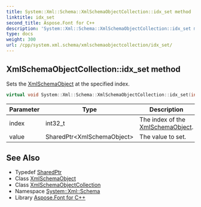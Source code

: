 ```yaml
---
title: System::Xml::Schema::XmlSchemaObjectCollection::idx_set method
linktitle: idx_set
second_title: Aspose.Font for C++
description: 'System::Xml::Schema::XmlSchemaObjectCollection::idx_set method. Sets the XmlSchemaObject at the specified index in C++.'
type: docs
weight: 300
url: /cpp/system.xml.schema/xmlschemaobjectcollection/idx_set/
---
```

## XmlSchemaObjectCollection::idx_set method


Sets the [XmlSchemaObject](../../xmlschemaobject/) at the specified index.

```cpp
virtual void System::Xml::Schema::XmlSchemaObjectCollection::idx_set(int32_t index, SharedPtr<XmlSchemaObject> value)
```


| Parameter | Type | Description |
| --- | --- | --- |
| index | int32_t | The index of the [XmlSchemaObject](../../xmlschemaobject/). |
| value | SharedPtr\<XmlSchemaObject\> | The value to set. |

## See Also

* Typedef [SharedPtr](../../../system/sharedptr/)
* Class [XmlSchemaObject](../../xmlschemaobject/)
* Class [XmlSchemaObjectCollection](../)
* Namespace [System::Xml::Schema](../../)
* Library [Aspose.Font for C++](../../../)
